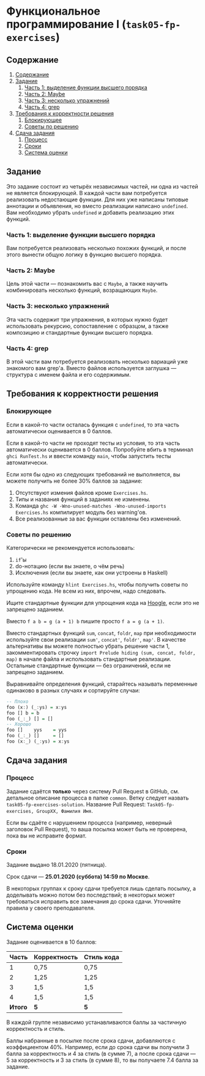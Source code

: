 # Функциональное программирование I (`task05-fp-exercises`)
## Содержание
1. [Содержание](#содержание)
1. [Задание](#задание)
    1. [Часть 1: выделение функции высшего порядка](#часть-1-выделение-функции-высшего-порядка)
    1. [Часть 2: Maybe](#часть-2-maybe)
    1. [Часть 3: несколько упражнений](#часть-3-несколько-упражнений)
    1. [Часть 4: grep](#часть-4-grep)
1. [Требования к корректности решения](#требования-к-корректности-решения)
    1. [Блокирующее](#блокирующее)
    1. [Советы по решению](#советы-по-решению)
1. [Сдача задания](#сдача-задания)
    1. [Процесс](#процесс)
    1. [Сроки](#сроки)
    1. [Система оценки](#система-оценки)
    
## Задание
Это задание состоит из четырёх независимых частей, ни одна из частей не 
является блокирующей. В каждой части вам потребуется реализовать недостающие 
функции. Для них уже написаны типовые аннотации и объявления, но вместо 
реализации написано `undefined`. Вам необходимо убрать `undefined` и добавить
реализацию этих функций.

### Часть 1: выделение функции высшего порядка
Вам потребуется реализовать несколько похожих функций, и после этого вынести общую логику в функцию высшего порядка.

### Часть 2: Maybe
Цель этой части — познакомить вас с `Maybe`, а также научить комбинировать 
несколько функций, возращающих `Maybe`.

### Часть 3: несколько упражнений
Эта часть содержит три упражнения, в которых нужно будет использовать 
рекурсию, сопоставление с образцом, а также композицию и стандартные функции 
высшего порядка.

### Часть 4: grep
В этой части вам потребуется реализовать несколько вариаций уже знакомого вам
 grep'а. Вместо файлов используется заглушка — структура с именем файла и его содержимым.
  
## Требования к корректности решения
### Блокирующее
Если в какой-то части осталась функция с `undefined`, то эта часть автоматически оценивается в 0 баллов.

Если в какой-то части не проходят тесты из условия, то эта часть автоматически оценивается в 0 баллов.
Попробуйте вбить в терминал `ghci RunTest.hs` и ввести команду `main`, чтобы запустить тесты 
автоматически.

Если хотя бы одно из следующих требований не выполняется, вы можете получить не более 30% баллов за задание:
1. Отсутствуют измения файлов кроме `Exercises.hs`.
1. Типы и названия функций в заданиях не изменены.
1. Команда `ghc -W -Wno-unused-matches -Wno-unused-imports Exercises.hs` компилирует модуль без warning'ов.
1. Все реализованные за вас функции оставлены без изменений.

### Советы по решению
Категорически не рекомендуется использовать:
1. `if`'ы
1. do-нотацию (если вы знаете, о чём речь)
1. Исключения (если вы знаете, как они устроены в Haskell)

Используйте команду `hlint Exercises.hs`, чтобы получить советы по упрощению 
кода. Не всем из них, впрочем, надо следовать.

Ищите стандартные функции для упрощения кода на [Hoogle](https://hoogle.haskell.org/),
если это не запрещено заданием.

Вместо `f a b = g (a + 1) b` пишите просто `f a = g (a + 1)`.

Вместо стандартных функций `sum`, `concat`, `foldr`, `map` при необходимости
используйте свои реализации `sum'`, `concat'`, `foldr'`, `map'`.
В качестве альтернативы вы можете полностью убрать решение части 1,
закомментировать строчку `import Prelude hiding (sum, concat, foldr, map)`
в начале файла и использовать стандартные реализации.
Остальные стандартные функции — без ограничений, если не запрещено заданием.

Выравнивайте определения функций, старайтесь называть переменные одинаково
в разных случаях и сортируйте случаи:
```haskell
-- Плохо
foo (x:) (_:ys) = x:ys
foo [] b = b
foo (_:_) [] = []
-- Хорошо
foo []    yys    = yys
foo (_:_) []     = []
foo (x:_) (_:ys) = x:ys
```

## Сдача задания
### Процесс
Задание сдаётся **только** через систему Pull Request в GitHub, см. детальное описание
процесса в папке `common`. Ветку следует назвать `task05-fp-exercises-solution`.
Название Pull Request: `Task05-fp-exercises, GroupXX, Фамилия Имя`.

Если вы сдаёте с нарушением процесса (например, неверный заголовок Pull Request),
то ваша посылка может быть не проверена, пока вы не исправите формат.

### Сроки
Задание выдано 18.01.2020 (пятница).

Срок сдачи — **25.01.2020 (суббота) 14:59 по Москве**.

В некоторых группах к сроку сдачи требуется лишь сделать посылку,
а доделывать можно потом без последствий; в некоторых может требоваться
исправить все замечания до срока сдачи.
Уточняйте правила у своего преподавателя.

## Система оценки
Задание оценивается в 10 баллов:

| Часть | Корректность | Стиль кода  |
| ----- | ------------ | ------------|
| 1 | 0,75 | 0,75 |
| 2 | 1,25 | 1,25 |
| 3 | 1,5  | 1,5  |
| 4 | 1,5  | 1,5  |
| **Итого** | **5** | **5** |

В каждой группе независимо устанавливаются баллы за частичную корректность и стиль.

Баллы набранные в посылке после срока сдачи, добавляются с коэффициентом 40%.
Например, если до срока сдачи вы получили 3 балла за корректность и 4 за стиль
(в сумме 7), а после срока сдачи — 5 за корректность и 3 за стиль (в сумме 8),
то вы получаете 7.4 балла за задание.
